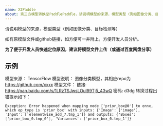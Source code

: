 ```yaml
---
name: X2Paddle
about: 第三方模型转换至PaddlePaddle，请说明模型的来源，模型类型（例如图像分类、目标检测等）
---
```


请说明模型的来源，模型类型（例如图像分类、目标检测等）  

如有原模型文件或github链接，如方便可一并附上，方便开发人员分析。

**为了便于开发人员快速定位原因，建议将模型文件上传（或通过百度网盘分享）**

## 示例

模型来源： TensorFlow
模型说明： 图像分类模型，其相应repo为 https://github.com/xxxx
模型文件： 链接: https://pan.baidu.com/s/1LRzTSJwsLOul99Tj5_43wQ 密码: d3dg
转换过程出错提示如下：
```
Exception: Error happened when mapping node ['prior_box@0'] to onnx, which op_type is 'prior_box' with inputs: {'Image': ['image'], 'Input': ['elementwise_add_7.tmp_1']} and outputs: {'Boxes': ['prior_box_0.tmp_0'], 'Variances': ['prior_box_0.tmp_1']}
```
